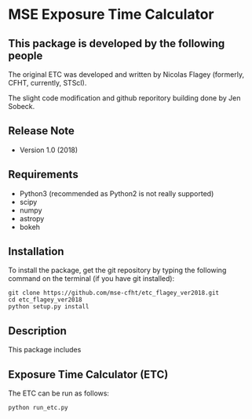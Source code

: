 MSE Exposure Time Calculator 
============================================================

This package is developed by the following people
---------------------------------
The original ETC was developed and written by Nicolas Flagey
(formerly, CFHT, currently, STScI).

The slight code modification and github reporitory building done by
Jen Sobeck.


Release Note
------------
* Version 1.0  (2018)

Requirements
------------
* Python3 (recommended as Python2 is not really supported)
* scipy 
* numpy
* astropy
* bokeh

Installation
------------
To install the package, get the git repository by typing the following command on the terminal (if you have git installed):
  
    git clone https://github.com/mse-cfht/etc_flagey_ver2018.git
    cd etc_flagey_ver2018
    python setup.py install


Description
-----------
This package includes 

Exposure Time Calculator (ETC)
------------------------------
The ETC can be run as follows:

    python run_etc.py 


